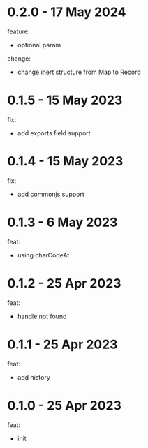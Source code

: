# 0.2.0 - 17 May 2024
feature:
- optional param

change:
- change inert structure from Map to Record

# 0.1.5 - 15 May 2023
fix:
- add exports field support

# 0.1.4 - 15 May 2023
fix:
- add commonjs support

# 0.1.3 - 6 May 2023
feat:
- using charCodeAt

# 0.1.2 - 25 Apr 2023
feat:
- handle not found

# 0.1.1 - 25 Apr 2023
feat:
- add history

# 0.1.0 - 25 Apr 2023
feat:
- init
